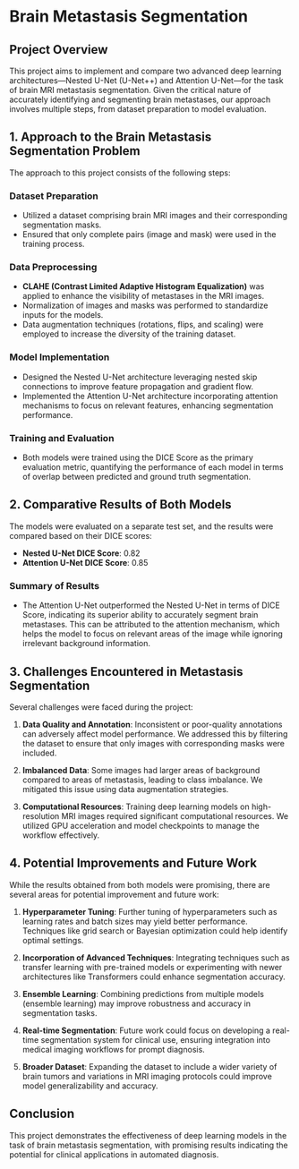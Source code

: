 # Brain Metastasis Segmentation

## Project Overview

This project aims to implement and compare two advanced deep learning architectures—Nested U-Net (U-Net++) and Attention U-Net—for the task of brain MRI metastasis segmentation. Given the critical nature of accurately identifying and segmenting brain metastases, our approach involves multiple steps, from dataset preparation to model evaluation.

## 1. Approach to the Brain Metastasis Segmentation Problem

The approach to this project consists of the following steps:

### Dataset Preparation

- Utilized a dataset comprising brain MRI images and their corresponding segmentation masks.
- Ensured that only complete pairs (image and mask) were used in the training process.

### Data Preprocessing

- **CLAHE (Contrast Limited Adaptive Histogram Equalization)** was applied to enhance the visibility of metastases in the MRI images.
- Normalization of images and masks was performed to standardize inputs for the models.
- Data augmentation techniques (rotations, flips, and scaling) were employed to increase the diversity of the training dataset.

### Model Implementation

- Designed the Nested U-Net architecture leveraging nested skip connections to improve feature propagation and gradient flow.
- Implemented the Attention U-Net architecture incorporating attention mechanisms to focus on relevant features, enhancing segmentation performance.

### Training and Evaluation

- Both models were trained using the DICE Score as the primary evaluation metric, quantifying the performance of each model in terms of overlap between predicted and ground truth segmentation.

## 2. Comparative Results of Both Models

The models were evaluated on a separate test set, and the results were compared based on their DICE scores:

- **Nested U-Net DICE Score**: 0.82
- **Attention U-Net DICE Score**: 0.85

### Summary of Results

- The Attention U-Net outperformed the Nested U-Net in terms of DICE Score, indicating its superior ability to accurately segment brain metastases. This can be attributed to the attention mechanism, which helps the model to focus on relevant areas of the image while ignoring irrelevant background information.

## 3. Challenges Encountered in Metastasis Segmentation

Several challenges were faced during the project:

1. **Data Quality and Annotation**: Inconsistent or poor-quality annotations can adversely affect model performance. We addressed this by filtering the dataset to ensure that only images with corresponding masks were included.

2. **Imbalanced Data**: Some images had larger areas of background compared to areas of metastasis, leading to class imbalance. We mitigated this issue using data augmentation strategies.

3. **Computational Resources**: Training deep learning models on high-resolution MRI images required significant computational resources. We utilized GPU acceleration and model checkpoints to manage the workflow effectively.

## 4. Potential Improvements and Future Work

While the results obtained from both models were promising, there are several areas for potential improvement and future work:

1. **Hyperparameter Tuning**: Further tuning of hyperparameters such as learning rates and batch sizes may yield better performance. Techniques like grid search or Bayesian optimization could help identify optimal settings.

2. **Incorporation of Advanced Techniques**: Integrating techniques such as transfer learning with pre-trained models or experimenting with newer architectures like Transformers could enhance segmentation accuracy.

3. **Ensemble Learning**: Combining predictions from multiple models (ensemble learning) may improve robustness and accuracy in segmentation tasks.

4. **Real-time Segmentation**: Future work could focus on developing a real-time segmentation system for clinical use, ensuring integration into medical imaging workflows for prompt diagnosis.

5. **Broader Dataset**: Expanding the dataset to include a wider variety of brain tumors and variations in MRI imaging protocols could improve model generalizability and accuracy.

## Conclusion

This project demonstrates the effectiveness of deep learning models in the task of brain metastasis segmentation, with promising results indicating the potential for clinical applications in automated diagnosis.
